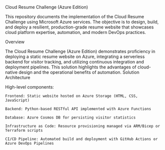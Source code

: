 Cloud Resume Challenge (Azure Edition)

This repository documents the implementation of the Cloud Resume Challenge using Microsoft Azure services. The objective is to design, build, and deploy a resilient, production-grade resume website that showcases cloud platform expertise, automation, and modern DevOps practices.

Overview

The Cloud Resume Challenge (Azure Edition) demonstrates proficiency in deploying a static resume website on Azure, integrating a serverless backend for visitor tracking, and utilizing continuous integration and deployment pipelines. This solution highlights the advantages of cloud-native design and the operational benefits of automation.
Solution Architecture

High-level components:

    Frontend: Static website hosted on Azure Storage (HTML, CSS, JavaScript)

    Backend: Python-based RESTful API implemented with Azure Functions

    Database: Azure Cosmos DB for persisting visitor statistics

    Infrastructure as Code: Resource provisioning managed via ARM/Bicep or Terraform scripts

    CI/CD Pipeline: Automated build and deployment with GitHub Actions or Azure DevOps Pipelines

